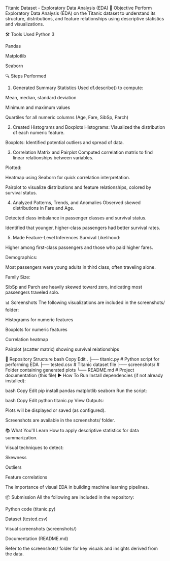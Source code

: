 Titanic Dataset - Exploratory Data Analysis (EDA)
📌 Objective
Perform Exploratory Data Analysis (EDA) on the Titanic dataset to understand its structure, distributions, and feature relationships using descriptive statistics and visualizations.

🛠️ Tools Used
Python 3

Pandas

Matplotlib

Seaborn

🔍 Steps Performed
1. Generated Summary Statistics
Used df.describe() to compute:

Mean, median, standard deviation

Minimum and maximum values

Quartiles for all numeric columns (Age, Fare, SibSp, Parch)

2. Created Histograms and Boxplots
Histograms: Visualized the distribution of each numeric feature.

Boxplots: Identified potential outliers and spread of data.

3. Correlation Matrix and Pairplot
Computed correlation matrix to find linear relationships between variables.

Plotted:

Heatmap using Seaborn for quick correlation interpretation.

Pairplot to visualize distributions and feature relationships, colored by survival status.

4. Analyzed Patterns, Trends, and Anomalies
Observed skewed distributions in Fare and Age.

Detected class imbalance in passenger classes and survival status.

Identified that younger, higher-class passengers had better survival rates.

5. Made Feature-Level Inferences
Survival Likelihood:

Higher among first-class passengers and those who paid higher fares.

Demographics:

Most passengers were young adults in third class, often traveling alone.

Family Size:

SibSp and Parch are heavily skewed toward zero, indicating most passengers traveled solo.

📊 Screenshots
The following visualizations are included in the screenshots/ folder:

Histograms for numeric features

Boxplots for numeric features

Correlation heatmap

Pairplot (scatter matrix) showing survival relationships

📁 Repository Structure
bash
Copy
Edit
.
├── titanic.py              # Python script for performing EDA
├── tested.csv              # Titanic dataset file
├── screenshots/            # Folder containing generated plots
└── README.md               # Project documentation (this file)
▶️ How To Run
Install dependencies (if not already installed):

bash
Copy
Edit
pip install pandas matplotlib seaborn
Run the script:

bash
Copy
Edit
python titanic.py
View Outputs:

Plots will be displayed or saved (as configured).

Screenshots are available in the screenshots/ folder.

📚 What You'll Learn
How to apply descriptive statistics for data summarization.

Visual techniques to detect:

Skewness

Outliers

Feature correlations

The importance of visual EDA in building machine learning pipelines.

📦 Submission
All the following are included in the repository:

Python code (titanic.py)

Dataset (tested.csv)

Visual screenshots (screenshots/)

Documentation (README.md)

Refer to the screenshots/ folder for key visuals and insights derived from the data.

